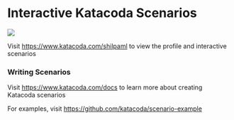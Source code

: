 # Interactive Katacoda Scenarios

[![](http://shields.katacoda.com/katacoda/shilpaml/count.svg)](https://www.katacoda.com/shilpaml "Get your profile on Katacoda.com")

Visit https://www.katacoda.com/shilpaml to view the profile and interactive scenarios

### Writing Scenarios
Visit https://www.katacoda.com/docs to learn more about creating Katacoda scenarios

For examples, visit https://github.com/katacoda/scenario-example
